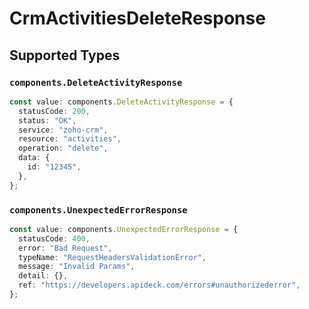 # CrmActivitiesDeleteResponse


## Supported Types

### `components.DeleteActivityResponse`

```typescript
const value: components.DeleteActivityResponse = {
  statusCode: 200,
  status: "OK",
  service: "zoho-crm",
  resource: "activities",
  operation: "delete",
  data: {
    id: "12345",
  },
};
```

### `components.UnexpectedErrorResponse`

```typescript
const value: components.UnexpectedErrorResponse = {
  statusCode: 400,
  error: "Bad Request",
  typeName: "RequestHeadersValidationError",
  message: "Invalid Params",
  detail: {},
  ref: "https://developers.apideck.com/errors#unauthorizederror",
};
```

